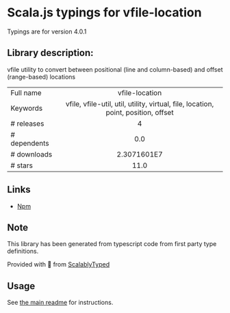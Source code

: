 
# Scala.js typings for vfile-location

Typings are for version 4.0.1

## Library description:
vfile utility to convert between positional (line and column-based) and offset (range-based) locations

|                    |                 |
| ------------------ | :-------------: |
| Full name          | vfile-location |
| Keywords           | vfile, vfile-util, util, utility, virtual, file, location, point, position, offset |
| # releases         | 4 |
| # dependents       | 0.0 |
| # downloads        | 2.3071601E7 |
| # stars            | 11.0 |

## Links
- [Npm](https://www.npmjs.com/package/vfile-location)
    


## Note
This library has been generated from typescript code from first party type definitions.

Provided with :purple_heart: from [ScalablyTyped](https://github.com/oyvindberg/ScalablyTyped)

## Usage
See [the main readme](../../readme.md) for instructions.



